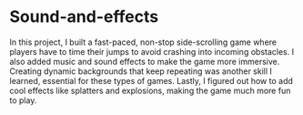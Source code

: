 # Sound-and-effects
In this project, I built a fast-paced, non-stop side-scrolling game where players have to time their jumps to avoid crashing into incoming obstacles. I also added music and sound effects to make the game more immersive. Creating dynamic backgrounds that keep repeating was another skill I learned, essential for these types of games. Lastly, I figured out how to add cool effects like splatters and explosions, making the game much more fun to play.
 
